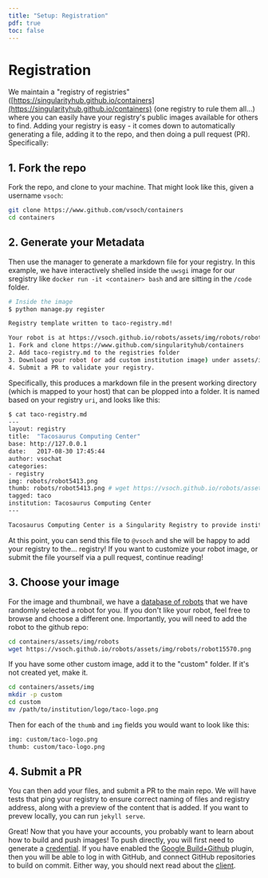 ```yaml
---
title: "Setup: Registration"
pdf: true
toc: false
---
```


# Registration

We maintain a "registry of registries" ([https://singularityhub.github.io/containers](https://singularityhub.github.io/containers) (one registry to rule them all...) where you can easily have your registry's public images available for others to find. Adding your registry is easy - it comes down to automatically generating a file, adding it to the repo, and then doing a pull request (PR). Specifically:


## 1. Fork the repo
Fork the repo, and clone to your machine. That might look like this, given a username `vsoch`:

```bash
git clone https://www.github.com/vsoch/containers
cd containers
```

## 2. Generate your Metadata
Then use the manager to generate a markdown file for your registry. In this example, we have
interactively shelled inside the `uwsgi` image for our sregistry like `docker run -it <container> bash`
and are sitting in the `/code` folder.

```bash
# Inside the image
$ python manage.py register

Registry template written to taco-registry.md!

Your robot is at https://vsoch.github.io/robots/assets/img/robots/robot5413.png
1. Fork and clone https://www.github.com/singularityhub/containers
2. Add taco-registry.md to the registries folder
3. Download your robot (or add custom institution image) under assets/img/[custom/robots]
4. Submit a PR to validate your registry.
```

Specifically, this produces a markdown file in the present working directory (which is mapped to your host) that can be plopped into a folder. It is named based on your registry `uri`, and looks like this:

```bash
$ cat taco-registry.md
---
layout: registry
title:  "Tacosaurus Computing Center"
base: http://127.0.0.1
date:   2017-08-30 17:45:44
author: vsochat
categories:
- registry
img: robots/robot5413.png
thumb: robots/robot5413.png # wget https://vsoch.github.io/robots/assets/img/robots/robot15570.png
tagged: taco
institution: Tacosaurus Computing Center
---

Tacosaurus Computing Center is a Singularity Registry to provide institution level Singularity containers.

```

At this point, you can send this file to `@vsoch` and she will be happy to add your
registry to the... registry! If you want to customize your robot image, or submit
the file yourself via a pull request, continue reading!

## 3. Choose your image
For the image and thumbnail, we have a [database of robots](https://vsoch.github.io/robots) that we have randomly selected a robot for you. If you don't like your robot, feel free to browse and choose a different one. Importantly, you will need to add the robot to the github repo:

```bash
cd containers/assets/img/robots
wget https://vsoch.github.io/robots/assets/img/robots/robot15570.png
```

If you have some other custom image, add it to the "custom" folder. If it's not created yet, make it.

```bash
cd containers/assets/img
mkdir -p custom
cd custom
mv /path/to/institution/logo/taco-logo.png
```

Then for each of the `thumb` and `img` fields you would want to look like this:

```bash
img: custom/taco-logo.png
thumb: custom/taco-logo.png
```

## 4. Submit a PR
You can then add your files, and submit a PR to the main repo. We will have tests that ping your registry to ensure correct naming of files and registry address, along with a preview of the content that is added. If you want to prevew locally, you can run `jekyll serve`.


Great! Now that you have your accounts, you probably want to learn about how to build and push images!
To push directly, you will first need to generate a [credential](../accounts/credentials). If you
have enabled the [Google Build+Github](../plugins/google-build) plugin,
then you will be able to log in with GitHub, and connect GitHub repositories to build
on commit. Either way, you should next read about the [client](../client).
